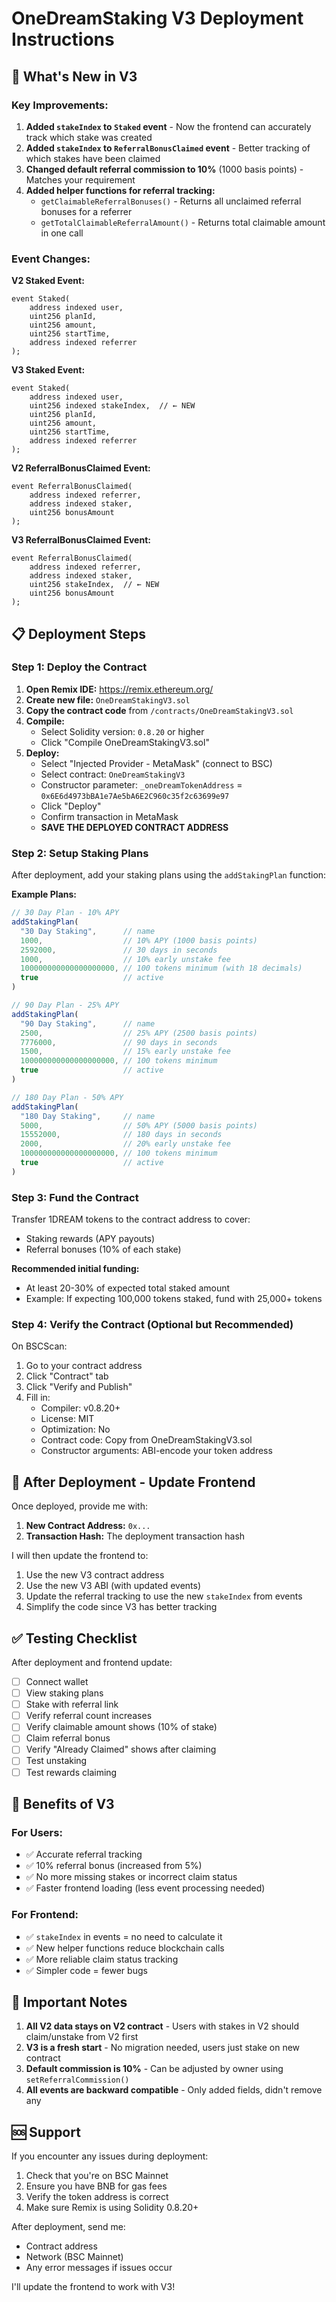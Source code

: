 # OneDreamStaking V3 Deployment Instructions

## 🎯 What's New in V3

### Key Improvements:
1. **Added `stakeIndex` to `Staked` event** - Now the frontend can accurately track which stake was created
2. **Added `stakeIndex` to `ReferralBonusClaimed` event** - Better tracking of which stakes have been claimed
3. **Changed default referral commission to 10%** (1000 basis points) - Matches your requirement
4. **Added helper functions for referral tracking:**
   - `getClaimableReferralBonuses()` - Returns all unclaimed referral bonuses for a referrer
   - `getTotalClaimableReferralAmount()` - Returns total claimable amount in one call

### Event Changes:

**V2 Staked Event:**
```solidity
event Staked(
    address indexed user,
    uint256 planId,
    uint256 amount,
    uint256 startTime,
    address indexed referrer
);
```

**V3 Staked Event:**
```solidity
event Staked(
    address indexed user,
    uint256 indexed stakeIndex,  // ← NEW
    uint256 planId,
    uint256 amount,
    uint256 startTime,
    address indexed referrer
);
```

**V2 ReferralBonusClaimed Event:**
```solidity
event ReferralBonusClaimed(
    address indexed referrer,
    address indexed staker,
    uint256 bonusAmount
);
```

**V3 ReferralBonusClaimed Event:**
```solidity
event ReferralBonusClaimed(
    address indexed referrer,
    address indexed staker,
    uint256 stakeIndex,  // ← NEW
    uint256 bonusAmount
);
```

## 📋 Deployment Steps

### Step 1: Deploy the Contract

1. **Open Remix IDE:** https://remix.ethereum.org/
2. **Create new file:** `OneDreamStakingV3.sol`
3. **Copy the contract code** from `/contracts/OneDreamStakingV3.sol`
4. **Compile:**
   - Select Solidity version: `0.8.20` or higher
   - Click "Compile OneDreamStakingV3.sol"
5. **Deploy:**
   - Select "Injected Provider - MetaMask" (connect to BSC)
   - Select contract: `OneDreamStakingV3`
   - Constructor parameter: `_oneDreamTokenAddress` = `0x6E6d4973bBA1e7Ae5bA6E2C960c35f2c63699e97`
   - Click "Deploy"
   - Confirm transaction in MetaMask
   - **SAVE THE DEPLOYED CONTRACT ADDRESS**

### Step 2: Setup Staking Plans

After deployment, add your staking plans using the `addStakingPlan` function:

**Example Plans:**

```javascript
// 30 Day Plan - 10% APY
addStakingPlan(
  "30 Day Staking",      // name
  1000,                  // 10% APY (1000 basis points)
  2592000,               // 30 days in seconds
  1000,                  // 10% early unstake fee
  100000000000000000000, // 100 tokens minimum (with 18 decimals)
  true                   // active
)

// 90 Day Plan - 25% APY
addStakingPlan(
  "90 Day Staking",      // name
  2500,                  // 25% APY (2500 basis points)
  7776000,               // 90 days in seconds
  1500,                  // 15% early unstake fee
  100000000000000000000, // 100 tokens minimum
  true                   // active
)

// 180 Day Plan - 50% APY
addStakingPlan(
  "180 Day Staking",     // name
  5000,                  // 50% APY (5000 basis points)
  15552000,              // 180 days in seconds
  2000,                  // 20% early unstake fee
  100000000000000000000, // 100 tokens minimum
  true                   // active
)
```

### Step 3: Fund the Contract

Transfer 1DREAM tokens to the contract address to cover:
- Staking rewards (APY payouts)
- Referral bonuses (10% of each stake)

**Recommended initial funding:**
- At least 20-30% of expected total staked amount
- Example: If expecting 100,000 tokens staked, fund with 25,000+ tokens

### Step 4: Verify the Contract (Optional but Recommended)

On BSCScan:
1. Go to your contract address
2. Click "Contract" tab
3. Click "Verify and Publish"
4. Fill in:
   - Compiler: v0.8.20+
   - License: MIT
   - Optimization: No
   - Contract code: Copy from OneDreamStakingV3.sol
   - Constructor arguments: ABI-encode your token address

## 🔧 After Deployment - Update Frontend

Once deployed, provide me with:

1. **New Contract Address:** `0x...`
2. **Transaction Hash:** The deployment transaction hash

I will then update the frontend to:
1. Use the new V3 contract address
2. Use the new V3 ABI (with updated events)
3. Update the referral tracking to use the new `stakeIndex` from events
4. Simplify the code since V3 has better tracking

## ✅ Testing Checklist

After deployment and frontend update:

- [ ] Connect wallet
- [ ] View staking plans
- [ ] Stake with referral link
- [ ] Verify referral count increases
- [ ] Verify claimable amount shows (10% of stake)
- [ ] Claim referral bonus
- [ ] Verify "Already Claimed" shows after claiming
- [ ] Test unstaking
- [ ] Test rewards claiming

## 🎁 Benefits of V3

### For Users:
- ✅ Accurate referral tracking
- ✅ 10% referral bonus (increased from 5%)
- ✅ No more missing stakes or incorrect claim status
- ✅ Faster frontend loading (less event processing needed)

### For Frontend:
- ✅ `stakeIndex` in events = no need to calculate it
- ✅ New helper functions reduce blockchain calls
- ✅ More reliable claim status tracking
- ✅ Simpler code = fewer bugs

## 📝 Important Notes

1. **All V2 data stays on V2 contract** - Users with stakes in V2 should claim/unstake from V2 first
2. **V3 is a fresh start** - No migration needed, users just stake on new contract
3. **Default commission is 10%** - Can be adjusted by owner using `setReferralCommission()`
4. **All events are backward compatible** - Only added fields, didn't remove any

## 🆘 Support

If you encounter any issues during deployment:
1. Check that you're on BSC Mainnet
2. Ensure you have BNB for gas fees
3. Verify the token address is correct
4. Make sure Remix is using Solidity 0.8.20+

After deployment, send me:
- Contract address
- Network (BSC Mainnet)
- Any error messages if issues occur

I'll update the frontend to work with V3!
